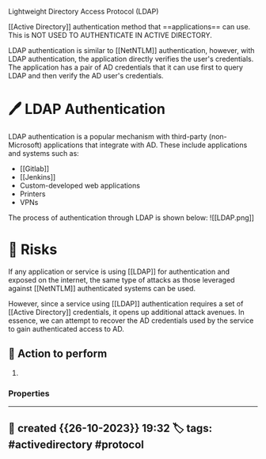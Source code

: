 Lightweight Directory Access Protocol (LDAP)

[[Active Directory]] authentication method that ==applications== can use. This is NOT USED TO AUTHENTICATE IN ACTIVE DIRECTORY.

LDAP authentication is similar to [[NetNTLM]] authentication, however, with LDAP authentication, the application directly verifies the user's credentials. The application has a pair of AD credentials that it can use first to query LDAP and then verify the AD user's credentials.

# 🖊️ LDAP Authentication

LDAP authentication is a popular mechanism with third-party (non-Microsoft) applications that integrate with AD. These include applications and systems such as:

- [[Gitlab]]
- [[Jenkins]]
- Custom-developed web applications
- Printers
- VPNs

The process of authentication through LDAP is shown below:
![[LDAP.png]]

# 📔 Risks

If any application or service is using [[LDAP]]  for authentication and exposed on the internet, the same type of attacks as those leveraged against [[NetNTLM]] authenticated systems can be used. 

However, since a service using [[LDAP]] authentication requires a set of [[Active Directory]] credentials, it opens up additional attack avenues. In essence, we can attempt to recover the AD credentials used by the service to gain authenticated access to AD.  

##  📗 Action to perform 

1. 


### Properties
---
📆 created   {{26-10-2023}} 19:32
🏷️ tags: #activedirectory #protocol  
---

